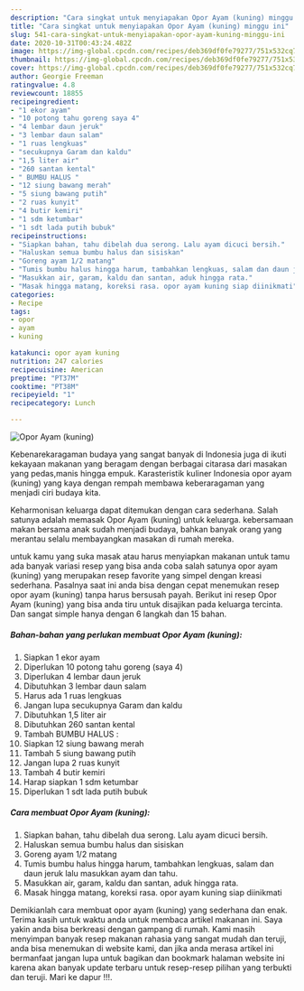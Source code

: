 ```yaml
---
description: "Cara singkat untuk menyiapakan Opor Ayam (kuning) minggu ini"
title: "Cara singkat untuk menyiapakan Opor Ayam (kuning) minggu ini"
slug: 541-cara-singkat-untuk-menyiapakan-opor-ayam-kuning-minggu-ini
date: 2020-10-31T00:43:24.482Z
image: https://img-global.cpcdn.com/recipes/deb369df0fe79277/751x532cq70/opor-ayam-kuning-foto-resep-utama.jpg
thumbnail: https://img-global.cpcdn.com/recipes/deb369df0fe79277/751x532cq70/opor-ayam-kuning-foto-resep-utama.jpg
cover: https://img-global.cpcdn.com/recipes/deb369df0fe79277/751x532cq70/opor-ayam-kuning-foto-resep-utama.jpg
author: Georgie Freeman
ratingvalue: 4.8
reviewcount: 18855
recipeingredient:
- "1 ekor ayam"
- "10 potong tahu goreng saya 4"
- "4 lembar daun jeruk"
- "3 lembar daun salam"
- "1 ruas lengkuas"
- "secukupnya Garam dan kaldu"
- "1,5 liter air"
- "260 santan kental"
- " BUMBU HALUS "
- "12 siung bawang merah"
- "5 siung bawang putih"
- "2 ruas kunyit"
- "4 butir kemiri"
- "1 sdm ketumbar"
- "1 sdt lada putih bubuk"
recipeinstructions:
- "Siapkan bahan, tahu dibelah dua serong. Lalu ayam dicuci bersih."
- "Haluskan semua bumbu halus dan sisiskan"
- "Goreng ayam 1/2 matang"
- "Tumis bumbu halus hingga harum, tambahkan lengkuas, salam dan daun jeruk lalu masukkan ayam dan tahu."
- "Masukkan air, garam, kaldu dan santan, aduk hingga rata."
- "Masak hingga matang, koreksi rasa. opor ayam kuning siap diinikmati"
categories:
- Recipe
tags:
- opor
- ayam
- kuning

katakunci: opor ayam kuning 
nutrition: 247 calories
recipecuisine: American
preptime: "PT37M"
cooktime: "PT38M"
recipeyield: "1"
recipecategory: Lunch

---
```



![Opor Ayam (kuning)](https://img-global.cpcdn.com/recipes/deb369df0fe79277/751x532cq70/opor-ayam-kuning-foto-resep-utama.jpg)

Kebenarekaragaman budaya yang sangat banyak di Indonesia juga di ikuti kekayaan makanan yang beragam dengan berbagai citarasa dari masakan yang pedas,manis hingga empuk. Karasteristik kuliner Indonesia opor ayam (kuning) yang kaya dengan rempah membawa keberaragaman yang menjadi ciri budaya kita.




Keharmonisan keluarga dapat ditemukan dengan cara sederhana. Salah satunya adalah memasak Opor Ayam (kuning) untuk keluarga. kebersamaan makan bersama anak sudah menjadi budaya, bahkan banyak orang yang merantau selalu membayangkan masakan di rumah mereka.

untuk kamu yang suka masak atau harus menyiapkan makanan untuk tamu ada banyak variasi resep yang bisa anda coba salah satunya opor ayam (kuning) yang merupakan resep favorite yang simpel dengan kreasi sederhana. Pasalnya saat ini anda bisa dengan cepat menemukan resep opor ayam (kuning) tanpa harus bersusah payah.
Berikut ini resep Opor Ayam (kuning) yang bisa anda tiru untuk disajikan pada keluarga tercinta. Dan sangat simple hanya dengan 6 langkah dan 15 bahan.


<!--inarticleads1-->

##### Bahan-bahan yang perlukan membuat Opor Ayam (kuning):

1. Siapkan 1 ekor ayam
1. Diperlukan 10 potong tahu goreng (saya 4)
1. Diperlukan 4 lembar daun jeruk
1. Dibutuhkan 3 lembar daun salam
1. Harus ada 1 ruas lengkuas
1. Jangan lupa secukupnya Garam dan kaldu
1. Dibutuhkan 1,5 liter air
1. Dibutuhkan 260 santan kental
1. Tambah  BUMBU HALUS :
1. Siapkan 12 siung bawang merah
1. Tambah 5 siung bawang putih
1. Jangan lupa 2 ruas kunyit
1. Tambah 4 butir kemiri
1. Harap siapkan 1 sdm ketumbar
1. Diperlukan 1 sdt lada putih bubuk




<!--inarticleads2-->

##### Cara membuat  Opor Ayam (kuning):

1. Siapkan bahan, tahu dibelah dua serong. Lalu ayam dicuci bersih.
1. Haluskan semua bumbu halus dan sisiskan
1. Goreng ayam 1/2 matang
1. Tumis bumbu halus hingga harum, tambahkan lengkuas, salam dan daun jeruk lalu masukkan ayam dan tahu.
1. Masukkan air, garam, kaldu dan santan, aduk hingga rata.
1. Masak hingga matang, koreksi rasa. opor ayam kuning siap diinikmati




Demikianlah cara membuat opor ayam (kuning) yang sederhana dan enak. Terima kasih untuk waktu anda untuk membaca artikel makanan ini. Saya yakin anda bisa berkreasi dengan gampang di rumah. Kami masih menyimpan banyak resep makanan rahasia yang sangat mudah dan teruji, anda bisa menemukan di website kami, dan jika anda merasa artikel ini bermanfaat jangan lupa untuk bagikan dan bookmark halaman website ini karena akan banyak update terbaru untuk resep-resep pilihan yang terbukti dan teruji. Mari ke dapur !!!. 
